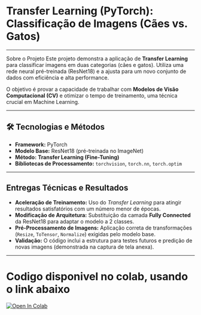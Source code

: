 # Transfer Learning (PyTorch): Classificação de Imagens (Cães vs. Gatos)

-----------------------------------------------------------------------------------------------------------------------

Sobre o Projeto
Este projeto demonstra a aplicação de **Transfer Learning** para classificar imagens em duas categorias (cães e gatos). Utiliza uma rede neural pré-treinada (ResNet18) e a ajusta para um novo conjunto de dados com eficiência e alta performance.

O objetivo é provar a capacidade de trabalhar com **Modelos de Visão Computacional (CV)** e otimizar o tempo de treinamento, uma técnica crucial em Machine Learning.

-----------------------------------------------------------------------------------------------------------------------

## 🛠️ Tecnologias e Métodos
* **Framework:** PyTorch
* **Modelo Base:** ResNet18 (pré-treinada no ImageNet)
* **Método:** **Transfer Learning (Fine-Tuning)** 
* **Bibliotecas de Processamento:** `torchvision`, `torch.nn`, `torch.optim`

-----------------------------------------------------------------------------------------------------------------------

## Entregas Técnicas e Resultados
* **Aceleração de Treinamento:** Uso do *Transfer Learning* para atingir resultados satisfatórios com um número menor de épocas.
* **Modificação de Arquitetura:** Substituição da camada **Fully Connected** da ResNet18 para adaptar o modelo a 2 classes.
* **Pré-Processamento de Imagens:** Aplicação correta de transformações (`Resize`, `ToTensor`, `Normalize`) exigidas pelo modelo base.
* **Validação:** O código inclui a estrutura para testes futuros e predição de novas imagens (demonstrada na captura de tela anexa).

-----------------------------------------------------------------------------------------------------------------------

# Codigo disponivel no colab, usando o link abaixo

[![Open In Colab](https://colab.research.google.com/assets/colab-badge.svg)](https://colab.research.google.com/drive/1gcCoEnJQhQCS4n9YAPwr--Gqx1F8bOh4?usp=sharing)

